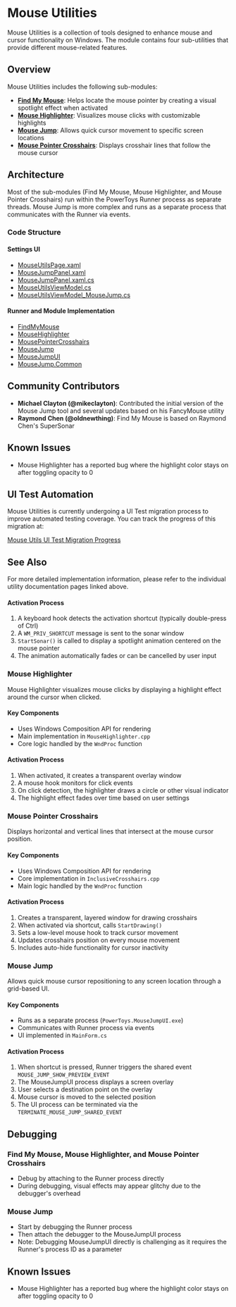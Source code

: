 # Mouse Utilities

Mouse Utilities is a collection of tools designed to enhance mouse and cursor functionality on Windows. The module contains four sub-utilities that provide different mouse-related features.

## Overview

Mouse Utilities includes the following sub-modules:

- **[Find My Mouse](findmymouse.md)**: Helps locate the mouse pointer by creating a visual spotlight effect when activated
- **[Mouse Highlighter](mousehighlighter.md)**: Visualizes mouse clicks with customizable highlights
- **[Mouse Jump](mousejump.md)**: Allows quick cursor movement to specific screen locations
- **[Mouse Pointer Crosshairs](mousepointer.md)**: Displays crosshair lines that follow the mouse cursor

## Architecture

Most of the sub-modules (Find My Mouse, Mouse Highlighter, and Mouse Pointer Crosshairs) run within the PowerToys Runner process as separate threads. Mouse Jump is more complex and runs as a separate process that communicates with the Runner via events.

### Code Structure

#### Settings UI
- [MouseUtilsPage.xaml](/src/settings-ui/Settings.UI/SettingsXAML/Views/MouseUtilsPage.xaml)
- [MouseJumpPanel.xaml](/src/settings-ui/Settings.UI/SettingsXAML/Panels/MouseJumpPanel.xaml)
- [MouseJumpPanel.xaml.cs](/src/settings-ui/Settings.UI/SettingsXAML/Panels/MouseJumpPanel.xaml.cs)
- [MouseUtilsViewModel.cs](/src/settings-ui/Settings.UI/ViewModels/MouseUtilsViewModel.cs)
- [MouseUtilsViewModel_MouseJump.cs](/src/settings-ui/Settings.UI/ViewModels/MouseUtilsViewModel_MouseJump.cs)

#### Runner and Module Implementation
- [FindMyMouse](/src/modules/MouseUtils/FindMyMouse)
- [MouseHighlighter](/src/modules/MouseUtils/MouseHighlighter)
- [MousePointerCrosshairs](/src/modules/MouseUtils/MousePointerCrosshairs)
- [MouseJump](/src/modules/MouseUtils/MouseJump)
- [MouseJumpUI](/src/modules/MouseUtils/MouseJumpUI)
- [MouseJump.Common](/src/modules/MouseUtils/MouseJump.Common)

## Community Contributors

- **Michael Clayton (@mikeclayton)**: Contributed the initial version of the Mouse Jump tool and several updates based on his FancyMouse utility
- **Raymond Chen (@oldnewthing)**: Find My Mouse is based on Raymond Chen's SuperSonar

## Known Issues

- Mouse Highlighter has a reported bug where the highlight color stays on after toggling opacity to 0

## UI Test Automation

Mouse Utilities is currently undergoing a UI Test migration process to improve automated testing coverage. You can track the progress of this migration at:

[Mouse Utils UI Test Migration Progress](https://github.com/microsoft/PowerToys/blob/feature/UITestAutomation/src/modules/MouseUtils/MouseUtils.UITests/Release-Test-Checklist-Migration-Progress.md)

## See Also

For more detailed implementation information, please refer to the individual utility documentation pages linked above.
#### Activation Process
1. A keyboard hook detects the activation shortcut (typically double-press of Ctrl)
2. A `WM_PRIV_SHORTCUT` message is sent to the sonar window
3. `StartSonar()` is called to display a spotlight animation centered on the mouse pointer
4. The animation automatically fades or can be cancelled by user input

### Mouse Highlighter

Mouse Highlighter visualizes mouse clicks by displaying a highlight effect around the cursor when clicked.

#### Key Components
- Uses Windows Composition API for rendering
- Main implementation in `MouseHighlighter.cpp`
- Core logic handled by the `WndProc` function

#### Activation Process
1. When activated, it creates a transparent overlay window
2. A mouse hook monitors for click events
3. On click detection, the highlighter draws a circle or other visual indicator
4. The highlight effect fades over time based on user settings

### Mouse Pointer Crosshairs

Displays horizontal and vertical lines that intersect at the mouse cursor position.

#### Key Components
- Uses Windows Composition API for rendering
- Core implementation in `InclusiveCrosshairs.cpp`
- Main logic handled by the `WndProc` function

#### Activation Process
1. Creates a transparent, layered window for drawing crosshairs
2. When activated via shortcut, calls `StartDrawing()`
3. Sets a low-level mouse hook to track cursor movement
4. Updates crosshairs position on every mouse movement
5. Includes auto-hide functionality for cursor inactivity

### Mouse Jump

Allows quick mouse cursor repositioning to any screen location through a grid-based UI.

#### Key Components
- Runs as a separate process (`PowerToys.MouseJumpUI.exe`)
- Communicates with Runner process via events
- UI implemented in `MainForm.cs`

#### Activation Process
1. When shortcut is pressed, Runner triggers the shared event `MOUSE_JUMP_SHOW_PREVIEW_EVENT`
2. The MouseJumpUI process displays a screen overlay
3. User selects a destination point on the overlay
4. Mouse cursor is moved to the selected position
5. The UI process can be terminated via the `TERMINATE_MOUSE_JUMP_SHARED_EVENT`

## Debugging

### Find My Mouse, Mouse Highlighter, and Mouse Pointer Crosshairs
- Debug by attaching to the Runner process directly
- During debugging, visual effects may appear glitchy due to the debugger's overhead

### Mouse Jump
- Start by debugging the Runner process
- Then attach the debugger to the MouseJumpUI process
- Note: Debugging MouseJumpUI directly is challenging as it requires the Runner's process ID as a parameter

## Known Issues

- Mouse Highlighter has a reported bug where the highlight color stays on after toggling opacity to 0
